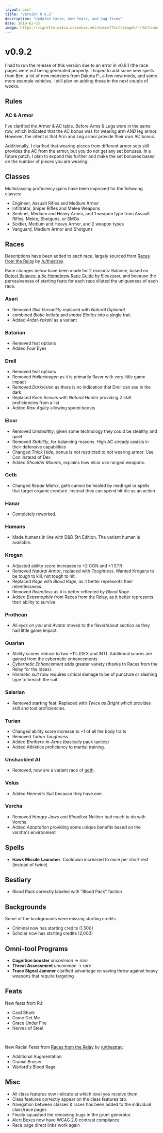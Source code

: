 ```yaml
---
layout: post
title: "Version 0.9.2"
description: "Updated races, new feats, and bug fixes"
date: 2019-02-03
image: https://vignette.wikia.nocookie.net/masseffect/images/4/4d/Council_Hologram-Ambassador_Meeting_2.png/revision/latest?cb=20091227112411
---
```


# v0.9.2

I had to run the release of this version due to an error in v0.9.1 (the race pages were not being generated properly.
I hoped to add some new spells from Ben, a lot of new monsters from Dakota P., a few new mods, and some more example vehicles.
I still plan on adding those in the next couple of weeks.

## Rules

### AC & Armor
I've clarified the Armor & AC table. Before Arms & Legs were in the same row, which indicated that the AC bonus was for wearing arm _AND_ leg armor.
However, the intent is that Arm and Leg armor provide their own AC bonus. 

Additionally, I clarified that wearing pieces from different armor sets still provides the AC from the armor, but you do not get any set bonuses.
In a future patch, I plan to expand this further and make the set bonuses based on the number of pieces you are wearing. 

## Classes
Multiclassing proficiency gains have been improved for the following classes:
- Engineer, Assualt Rifles and Medium Armor
- Infiltrator, Sniper Rifles and Melee Weapons
- Sentinel, Medium and Heavy Armor, and 1 weapon type from Assault Rifles, Melee, Shotguns, or SMGs
- Soldier, Medium and Heavy Armor, and 2 weapon types
- Vanguard, Medium Armor and Shotguns

## Races

Descriptions have been added to each race, largely sourced from [Races from the Relay](https://www.gmbinder.com/share/-L7HA1pIhxcx3bVb8vqf) by [/u/thestray](https://www.reddit.com/user/thestray).

Race changes below have been made for 2 reasons: Balance, based on [Detect Balance: a 5e Homebrew Race Guide](https://docs.google.com/spreadsheets/d/1vq1kz6PRAbw5LHy6amH-bNb4OuB8DBXL1RsZROt03Sc/edit#gid=0) by Eleazzaar,
and because the pervasiveness of starting feats for each race diluted the uniqueness of each race.

### Asari
- Removed _Skill Versatility_ replaced with _Natural Diplomat_
- combined _Biotic Initiate_ and _Innate Biotics_ into a single trait
- Added _Ardat-Yakshi_ as a variant

### Batarian
- Removed feat options
- Added Four Eyes 
  
### Drell
- Removed feat options
- Removed _Hallucinogen_ as it is primarily flavor with very little game impact
- Removed _Darkvision_ as there is no indication that Drell can see in the dark
- Replaced _Keen Senses_ with _Natural Hunter_ providing 2 skill proficiencies from a list
- Added _Raw Agility_ allowing speed boosts 
  
### Elcor 
- Removed _Unstealthy_, given some technology they could be stealthy and quiet
- Removed _Stability_, for balancing reasons. High AC already assists in their defensive capabilities
- Changed _Thick Hide_, bonus is not restricted to not wearing armor. Use Con instead of Dex
- Added _Shoulder Mounts_, explains how elcor use ranged weapons.
  
### Geth
- Changed _Repair Matrix_, geth cannot be healed by medi-gel or spells that target organic creature. Instead they can spend
  hit die as an action. 
  
### Hanar
- Completely reworked.
  
### Humans
- Made humans in line with D&D 5th Edition. The variant human is available.
  
### Krogan
- Adjusted ability score increases to +2 CON and +1 STR
- Removed _Natural Armor_, replaced with _Toughness_. Wanted Krogans to be tough to kill, not tough to hit.
- Replaced _Rage_ with _Blood Rage_, as it better represents their relentlessness.
- Removed _Relentless_ as it is better reflected by _Blood Rage_
- Added _Extremophile_ from Races from the Relay, as it better represents their ability to survive
  
### Prothean
- _All eyes on you_ and _Avatar_ moved to the flavor/about section as they had little game impact.
  
### Quarian
- Ability scores reduce to two +1's (DEX and INT). Additional scores are gained from the cybernetic enhancements
- _Cybernetic Enhancement_ adds greater variety (thanks to Races from the Relay for the ideas).
- _Hermetic suit_ now requires critical damage to be of puncture or slashing type to breach the suit.
  
### Salarian
- Removed starting feat. Replaced with _Twice as Bright_ which provides skill and tool proficiencies.

### Turian
- Changed ability score increase to +1 of all the body traits
- Removed _Turian Toughness_
- Added _Brothers-in-Arms_ (basically pack tactics)
- Added Athletics proficiency to martial training.
  
### Unshackled AI
- Removed, now are a variant race of [geth](/phb/races/geth).

### Volus
- Added _Hermetic Suit_ because they have one.
  
### Vorcha
- Removed _Hungry Jaws_ and _Bloodlust_ Neither had much to do with Vorcha.
- Added _Adaptation_ providing some unique benefits based on the vorcha's environment

## Spells
- __Hawk Missile Launcher__. Cooldown increased to once per short rest (instead of twice).

## Bestiary

- Blood Pack correctly labeled with "Blood Pack" faction

## Backgrounds
Some of the backgrounds were missing starting credits.
- Criminal now has starting credits (1,500)
- Scholar now has starting credits (2,000)

## Omni-tool Programs
- __Cognition booster__ _uncommon_ -> _rare_
- __Threat Assessment__ _uncommon_ -> _rare_
- __Trace Signal Jammer__ clarified advantage on saving throw against heavy weapons that require targeting

## Feats
New feats from RJ:
- Card Shark
- Come Get Me
- Grace Under Fire
- Nerves of Steel

<br>

New Racial Feats from [Races from the Relay](https://www.gmbinder.com/share/-L7HA1pIhxcx3bVb8vqf) by [/u/thestray](https://www.reddit.com/user/thestray):
- Additional Augmentation
- Cranial Bruiser
- Warlord's Blood Rage


## Misc
- All class features now indicate at which level you receive them.
- Class features correctly appear on the class features tab.
- Navigation between classes & races has been added to the individual class/race pages
- Finally squashed the remaining bugs in the grunt generator.
- Alert Boxes now have WCAG 2.0 contrast compliance 
- Race page direct links work again
